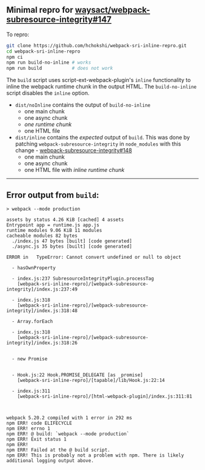 ## Minimal repro for [waysact/webpack-subresource-integrity#147](https://github.com/waysact/webpack-subresource-integrity/issues/147)

To repro:
```bash
git clone https://github.com/hchokshi/webpack-sri-inline-repro.git
cd webpack-sri-inline-repro
npm ci
npm run build-no-inline # works
npm run build           # does not work
```

The `build` script uses script-ext-webpack-plugin's `inline` functionality to inline the webpack runtime chunk in the output HTML. The `build-no-inline` script disables the `inline` option.

- `dist/noInline` contains the output of `build-no-inline`
    - one main chunk
    - one async chunk
    - *one runtime chunk*
    - one HTML file
- `dist/inline` contains the *expected* output of `build`. This was done by patching `webpack-subresource-integrity` in `node_modules` with this change - [webpack-subresource-integrity#148](https://github.com/waysact/webpack-subresource-integrity/pull/148)
    - one main chunk
    - one async chunk
    - one HTML file with *inline runtime chunk*

---

## Error output from `build`:
```
> webpack --mode production

assets by status 4.26 KiB [cached] 4 assets
Entrypoint app = runtime.js app.js
runtime modules 9.06 KiB 11 modules
cacheable modules 82 bytes
  ./index.js 47 bytes [built] [code generated]
  ./async.js 35 bytes [built] [code generated]

ERROR in   TypeError: Cannot convert undefined or null to object

  - hasOwnProperty

  - index.js:237 SubresourceIntegrityPlugin.processTag
    [webpack-sri-inline-repro]/[webpack-subresource-integrity]/index.js:237:49

  - index.js:318
    [webpack-sri-inline-repro]/[webpack-subresource-integrity]/index.js:318:48

  - Array.forEach

  - index.js:318
    [webpack-sri-inline-repro]/[webpack-subresource-integrity]/index.js:318:26


  - new Promise


  - Hook.js:22 Hook.PROMISE_DELEGATE [as _promise]
    [webpack-sri-inline-repro]/[tapable]/lib/Hook.js:22:14

  - index.js:311
    [webpack-sri-inline-repro]/[html-webpack-plugin]/index.js:311:81



webpack 5.20.2 compiled with 1 error in 292 ms
npm ERR! code ELIFECYCLE
npm ERR! errno 1
npm ERR! @ build: `webpack --mode production`
npm ERR! Exit status 1
npm ERR!
npm ERR! Failed at the @ build script.
npm ERR! This is probably not a problem with npm. There is likely additional logging output above.
```
